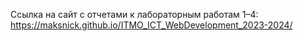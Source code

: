 Ссылка на сайт с отчетами к лабораторным работам 1–4: https://maksnick.github.io/ITMO_ICT_WebDevelopment_2023-2024/
